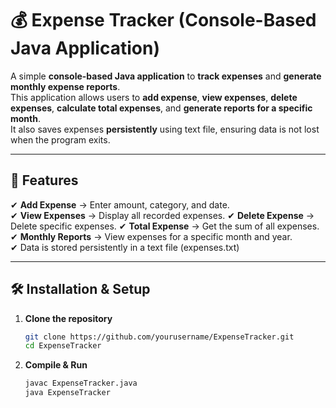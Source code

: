 # 💰 Expense Tracker (Console-Based Java Application)
A simple **console-based Java application** to **track expenses** and **generate monthly expense reports**.  
This application allows users to **add expense**, **view expenses**, **delete expenses**, **calculate total expenses**, and **generate reports for a specific month**.  
It also saves expenses **persistently** using text file, ensuring data is not lost when the program exits.

---

## 📜 Features
✔ **Add Expense** → Enter amount, category, and date.  
✔ **View Expenses** → Display all recorded expenses.
✔ **Delete Expense** → Delete specific expenses.
✔ **Total Expense** → Get the sum of all expenses.
✔ **Monthly Reports** → View expenses for a specific month and year.  
✔ Data is stored persistently in a text file (expenses.txt)

---

## 🛠️ Installation & Setup

1. **Clone the repository**
   ```sh
   git clone https://github.com/yourusername/ExpenseTracker.git
   cd ExpenseTracker

2. **Compile & Run**
   ```sh
   javac ExpenseTracker.java
   java ExpenseTracker
